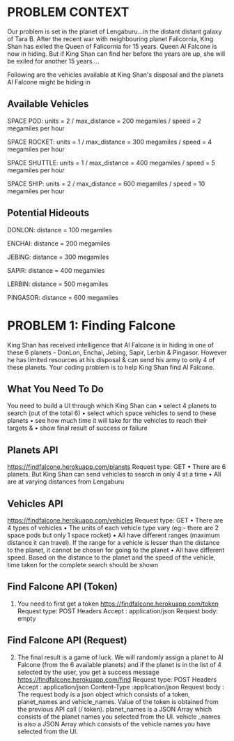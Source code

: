 # PROBLEM CONTEXT

Our problem is set in the planet of Lengaburu…in the distant
distant galaxy of Tara B. After the recent war with neighbouring
planet Falicornia, King Shan has exiled the Queen of Falicornia
for 15 years.
Queen Al Falcone is now in hiding. But if King Shan can find
her before the years are up, she will be exiled for another 15
years….

Following are the vehicles available at King Shan's disposal and the planets Al Falcone might be hiding in

## Available Vehicles

SPACE POD: units = 2 / max_distance = 200 megamiles / speed = 2 megamiles per hour

SPACE ROCKET: units = 1 / max_distance = 300 megamiles / speed = 4 megamiles per hour

SPACE SHUTTLE: units = 1 / max_distance = 400 megamiles / speed = 5 megamiles per hour

SPACE SHIP: units = 2 / max_distance = 600 megamiles / speed = 10 megamiles per hour

## Potential Hideouts

DONLON: distance = 100 megamiles

ENCHAI: distance = 200 megamiles

JEBING: distance = 300 megamiles

SAPIR: distance = 400 megamiles

LERBIN: distance = 500 megamiles

PINGASOR: distance = 600 megamiles

# PROBLEM 1: Finding Falcone

King Shan has received intelligence that Al Falcone is in hiding in one of these 6 planets - DonLon, Enchai, Jebing,
Sapir, Lerbin & Pingasor. However he has limited resources at his disposal & can send his army to only 4 of these
planets.
Your coding problem is to help King Shan find Al Falcone.

## What You Need To Do

You need to build a UI through which King Shan can
• select 4 planets to search (out of the total 6)
• select which space vehicles to send to these planets
• see how much time it will take for the vehicles to reach their targets &
• show final result of success or failure

## Planets API

https://findfalcone.herokuapp.com/planets
Request type: GET
• There are 6 planets. But King Shan can send vehicles to search
in only 4 at a time
• All are at varying distances from Lengaburu

## Vehicles API
https://findfalcone.herokuapp.com/vehicles
Request type: GET
• There are 4 types of vehicles
• The units of each vehicle type vary (eg:- there are 2 space pods but only 1 space
rocket)
• All have different ranges (maximum distance it can travel). If the range for a vehicle
is lesser than the distance to the planet, it cannot be chosen for going to the planet
• All have different speed. Based on the distance to the planet and the speed of the
vehicle, time taken for the complete search should be shown

## Find Falcone API (Token)
1. You need to first get a token
https://findfalcone.herokuapp.com/token
Request type: POST
Headers
Accept : application/json
Request body: empty

## Find Falcone API (Request)
2. The final result is a game of luck. We will randomly assign a planet to Al Falcone (from the 6 available planets) and if the planet
is in the list of 4 selected by the user, you get a success message
https://findfalcone.herokuapp.com/find
Request type: POST
Headers
Accept : application/json
Content-Type :application/json
Request body :
The request body is a json object which consists of a token, planet_names
and vehicle_names. Value of the token is obtained from the previous API call (/
token).
planet_names is a JSON Array which consists of the planet names you
selected from the UI. vehicle _names is also a JSON Array which consists of
the vehicle names you have selected from the UI.
